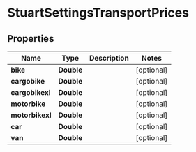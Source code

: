 
# StuartSettingsTransportPrices

## Properties
Name | Type | Description | Notes
------------ | ------------- | ------------- | -------------
**bike** | **Double** |  |  [optional]
**cargobike** | **Double** |  |  [optional]
**cargobikexl** | **Double** |  |  [optional]
**motorbike** | **Double** |  |  [optional]
**motorbikexl** | **Double** |  |  [optional]
**car** | **Double** |  |  [optional]
**van** | **Double** |  |  [optional]



